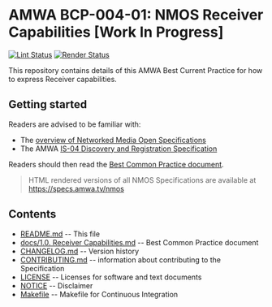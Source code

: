 # AMWA BCP-004-01: NMOS Receiver Capabilities \[Work In Progress\]

[![Lint Status](https://github.com/AMWA-TV/nmos-receiver-capabilities/workflows/Lint/badge.svg)](https://github.com/AMWA-TV/nmos-receiver-capabilities/actions?query=workflow%3ALint)
[![Render Status](https://github.com/AMWA-TV/nmos-receiver-capabilities/workflows/Render/badge.svg)](https://github.com/AMWA-TV/nmos-receiver-capabilities/actions?query=workflow%3ARender)

This repository contains details of this AMWA Best Current Practice for how to express Receiver capabilities.

## Getting started

Readers are advised to be familiar with:

- The [overview of Networked Media Open Specifications](https://amwa-tv.github.io/nmos)
- The AMWA [IS-04 Discovery and Registration Specification](https://amwa-tv.github.io/nmos-discovery-registration)

Readers should then read the [Best Common Practice document](docs/1.0.%20Receiver%20Capabilities.md).

> HTML rendered versions of all NMOS Specifications are available at <https://specs.amwa.tv/nmos>

## Contents

- [README.md](README.md) -- This file
- [docs/1.0. Receiver Capabilities.md](docs/1.0.%20Receiver%20Capabilities.md) -- Best Common Practice document
- [CHANGELOG.md](CHANGELOG.md) -- Version history
- [CONTRIBUTING.md](CONTRIBUTING.md) -- information about contributing to the Specification
- [LICENSE](LICENSE) -- Licenses for software and text documents
- [NOTICE](NOTICE) -- Disclaimer
- [Makefile](Makefile) -- Makefile for Continuous Integration
